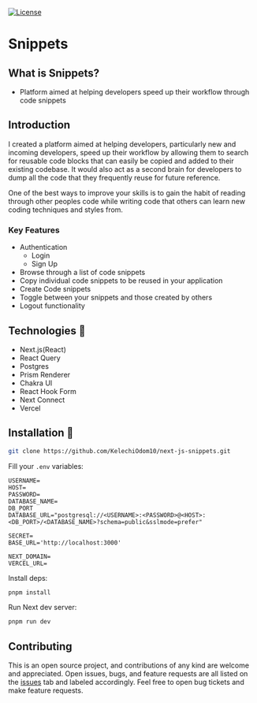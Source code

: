 [![License](https://img.shields.io/github/license/falberthen/ecommerceddd.svg)](LICENSE)

# Snippets

## What is Snippets?

- Platform aimed at helping developers speed up their workflow through code snippets

## Introduction

I created a platform aimed at helping developers, particularly new and incoming developers, speed up their workflow by allowing them to search for reusable code blocks that can easily be copied and added to their existing codebase.
It would also act as a second brain for developers to dump all the code that they frequently reuse for future reference.

One of the best ways to improve your skills is to gain the habit of reading through other peoples code while writing code that others can learn new coding techniques and styles from.

### Key Features

- Authentication
  - Login
  - Sign Up
- Browse through a list of code snippets
- Copy individual code snippets to be reused in your application
- Create Code snippets
- Toggle between your snippets and those created by others
- Logout functionality

## Technologies 🔧

- Next.js(React)
- React Query
- Postgres
- Prism Renderer
- Chakra UI
- React Hook Form
- Next Connect
- Vercel

## Installation 💾

```bash
git clone https://github.com/KelechiOdom10/next-js-snippets.git
```

Fill your `.env` variables:

```
USERNAME=
HOST=
PASSWORD=
DATABASE_NAME=
DB_PORT
DATABASE_URL="postgresql://<USERNAME>:<PASSWORD>@<HOST>:<DB_PORT>/<DATABASE_NAME>?schema=public&sslmode=prefer"

SECRET=
BASE_URL='http://localhost:3000'

NEXT_DOMAIN=
VERCEL_URL=
```

Install deps:

```bash
pnpm install
```

Run Next dev server:

```bash
pnpm run dev
```

## Contributing

This is an open source project, and contributions of any kind are welcome and appreciated. Open issues, bugs, and feature requests are all listed on the [issues](https://github.com/KelechiOdom10/next-js-snippets/issues) tab and labeled accordingly. Feel free to open bug tickets and make feature requests.
